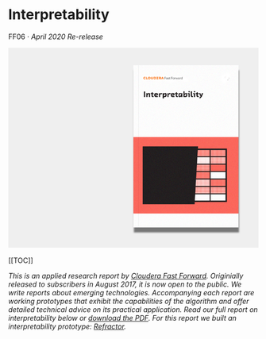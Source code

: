 

# Interpretability

FF06 · _April 2020 Re-release_ 

![Interpretability report cover](figures/ff06-2020-cover.png)

[[TOC]]

_This is an applied research report by [Cloudera Fast Forward](https://www.cloudera.com/products/fast-forward-labs-research.html). Originially released to subscribers in August 2017, it is now open to the public. We write reports about emerging technologies. Accompanying each report are working prototypes that exhibit the capabilities of the algorithm and offer detailed technical advice on its practical application. Read our full report on interpretability below or <a href="/ff06-2020-interpretability.pdf" target="_blank" id="report-pdf-download">download the PDF</a>. For this report we built an interpretability prototype: [Refractor](https://refractor.fastforwardlabs.com)._
